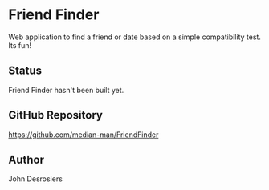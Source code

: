 # Friend Finder
Web application to find a friend or date based on a simple compatibility test. Its fun!

## Status 
Friend Finder hasn't been built yet.

## GitHub Repository
https://github.com/median-man/FriendFinder

## Author
John Desrosiers